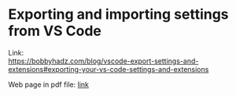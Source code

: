 # Exporting and importing settings from VS Code

Link:  
https://bobbyhadz.com/blog/vscode-export-settings-and-extensions#exporting-your-vs-code-settings-and-extensions

Web page in pdf file: [link](Exporting%20Settings%20and%20Extensions%20in%20Visual%20Studio%20Code%20_%20bobbyhadz.pdf)